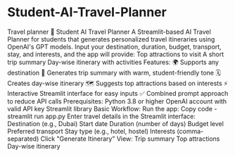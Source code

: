 # Student-AI-Travel-Planner
Travel planner
🎒 Student AI Travel Planner
A Streamlit-based AI Travel Planner for students that generates personalized travel itineraries using OpenAI's GPT models. Input your destination, duration, budget, transport, stay, and interests, and the app will provide:
Top attractions to visit
A short trip summary
Day-wise itinerary with activities
Features:
🌍 Supports any destination
📖 Generates trip summary with warm, student-friendly tone
🗓️ Creates day-wise itinerary
🗺️ Suggests top attractions based on interests
⚡ Interactive Streamlit interface for easy inputs
✅ Combined prompt approach to reduce API calls
Prerequisites:
Python 3.8 or higher
OpenAI account with valid API key
Streamlit library
Basic Workflow:
Run the app: Copy code - streamlit run app.py
Enter travel details in the Streamlit interface:
Destination (e.g., Dubai)
Start date
Duration (number of days)
Budget level
Preferred transport
Stay type (e.g., hotel, hostel)
Interests (comma-separated)
Click "Generate Itinerary"
View:
Trip summary
Top attractions
Day-wise itinerary
